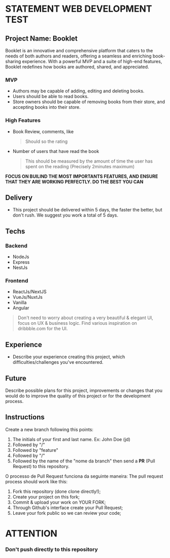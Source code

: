 # STATEMENT WEB DEVELOPMENT TEST

## Project Name: Booklet

Booklet is an innovative and comprehensive platform that caters to the needs of both authors and readers, offering a seamless and enriching book-sharing experience. With a powerful MVP and a suite of high-end features, Booklet redefines how books are authored, shared, and appreciated.

### MVP

- Authors may be capable of adding, editing and deleting books.
- Users should be able to read books.
- Store owners should be capable of removing books from their store, and accepting books into their store.

### High Features

- Book Review, comments, like
  > Should so the rating
- Number of users that have read the book
  > This should be measured by the amount of time the user has spent on the reading (Precisely 2minutes maximum)

**FOCUS ON BUILIND THE MOST IMPORTANTS FEATURES, AND ENSURE THAT THEY ARE WORKING PERFECTLY. DO THE BEST YOU CAN**

## Delivery

- This project should be delivered within 5 days, the faster the better, but don't rush. We suggest you work a total of 5 days.  

## Techs

### Backend

- NodeJs
- Express
- NestJs

### Frontend

- ReactJs/NextJS
- VueJs/NuxtJs
- Vanilla
- Angular

> Don't need to worry about creating a very beautiful & elegant UI, focus on UX & business logic.
> Find various inspiration on dribbble.com for the UI.

## Experience
- Describe your experience creating this project, which difficulties/challenges you've encountered.  
  
  
## Future

Describe possible plans for this project, improvements or changes that you would do to improve the quality of this project or for the development process.
   
## Instructions

Create a new branch following this points:

1. The initials of your first and last name. Ex: John Doe (jd)
2. Followed by "/" 
3. Followed by "feature"
4. Followed by "/" 
5. Followed by the name of the "nome da branch"
then send a **PR** (Pull Request) to this repository.

O processo de Pull Request funciona da seguinte maneira:
The pull request process should work like this:

1. Fork this repository (done clone directly!);
2. Create your project on this fork;
3. Commit & upload your work on YOUR FORK;
4. Through Github's interface create your Pull Request;
5. Leave your fork public so we can review your code;

#  ATTENTION

### **Don't push directly to this repository**
